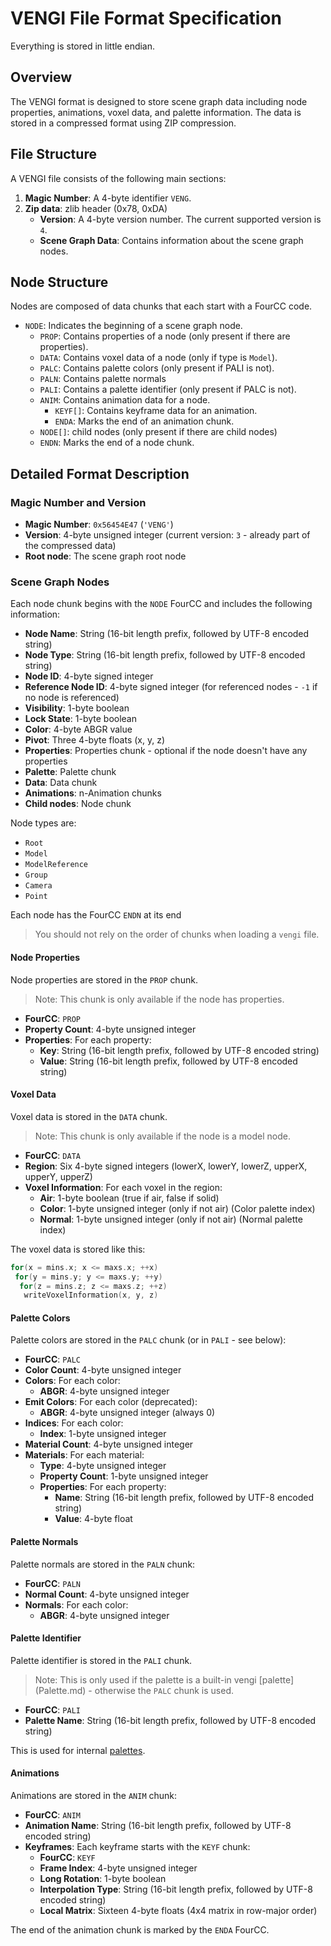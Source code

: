 # VENGI File Format Specification

Everything is stored in little endian.

## Overview

The VENGI format is designed to store scene graph data including node properties, animations, voxel data, and palette information. The data is stored in a compressed format using ZIP compression.

## File Structure

A VENGI file consists of the following main sections:

1. **Magic Number**: A 4-byte identifier `VENG`.
2. **Zip data**: zlib header (0x78, 0xDA)
    * **Version**: A 4-byte version number. The current supported version is `4`.
    * **Scene Graph Data**: Contains information about the scene graph nodes.

## Node Structure

Nodes are composed of data chunks that each start with a FourCC code.

* `NODE`: Indicates the beginning of a scene graph node.
    * `PROP`: Contains properties of a node (only present if there are properties).
    * `DATA`: Contains voxel data of a node (only if type is `Model`).
    * `PALC`: Contains palette colors (only present if PALI is not).
    * `PALN`: Contains palette normals
    * `PALI`: Contains a palette identifier (only present if PALC is not).
    * `ANIM`: Contains animation data for a node.
        * `KEYF[]`: Contains keyframe data for an animation.
        * `ENDA`: Marks the end of an animation chunk.
    * `NODE[]`: child nodes (only present if there are child nodes)
    * `ENDN`: Marks the end of a node chunk.

## Detailed Format Description

### Magic Number and Version

* **Magic Number**: `0x56454E47` (`'VENG'`)
* **Version**: 4-byte unsigned integer (current version: `3` - already part of the compressed data)
* **Root node**: The scene graph root node

### Scene Graph Nodes

Each node chunk begins with the `NODE` FourCC and includes the following information:

* **Node Name**: String (16-bit length prefix, followed by UTF-8 encoded string)
* **Node Type**: String (16-bit length prefix, followed by UTF-8 encoded string)
* **Node ID**: 4-byte signed integer
* **Reference Node ID**: 4-byte signed integer (for referenced nodes - `-1` if no node is referenced)
* **Visibility**: 1-byte boolean
* **Lock State**: 1-byte boolean
* **Color**: 4-byte ABGR value
* **Pivot**: Three 4-byte floats (x, y, z)
* **Properties**: Properties chunk - optional if the node doesn't have any properties
* **Palette**: Palette chunk
* **Data**: Data chunk
* **Animations**: n-Animation chunks
* **Child nodes**: Node chunk

Node types are:

* `Root`
* `Model`
* `ModelReference`
* `Group`
* `Camera`
* `Point`

Each node has the FourCC `ENDN` at its end

> You should not rely on the order of chunks when loading a `vengi` file.

#### Node Properties

Node properties are stored in the `PROP` chunk.

> Note: This chunk is only available if the node has properties.

* **FourCC**: `PROP`
* **Property Count**: 4-byte unsigned integer
* **Properties**: For each property:
    * **Key**: String (16-bit length prefix, followed by UTF-8 encoded string)
    * **Value**: String (16-bit length prefix, followed by UTF-8 encoded string)

#### Voxel Data

Voxel data is stored in the `DATA` chunk.

> Note: This chunk is only available if the node is a model node.

* **FourCC**: `DATA`
* **Region**: Six 4-byte signed integers (lowerX, lowerY, lowerZ, upperX, upperY, upperZ)
* **Voxel Information**: For each voxel in the region:
    * **Air**: 1-byte boolean (true if air, false if solid)
    * **Color**: 1-byte unsigned integer (only if not air) (Color palette index)
    * **Normal**: 1-byte unsigned integer (only if not air) (Normal palette index)

The voxel data is stored like this:

```c
for(x = mins.x; x <= maxs.x; ++x)
 for(y = mins.y; y <= maxs.y; ++y)
  for(z = mins.z; z <= maxs.z; ++z)
   writeVoxelInformation(x, y, z)
```

#### Palette Colors

Palette colors are stored in the `PALC` chunk (or in `PALI` - see below):

* **FourCC**: `PALC`
* **Color Count**: 4-byte unsigned integer
* **Colors**: For each color:
    * **ABGR**: 4-byte unsigned integer
* **Emit Colors**: For each color (deprecated):
    * **ABGR**: 4-byte unsigned integer (always 0)
* **Indices**: For each color:
    * **Index**: 1-byte unsigned integer
* **Material Count**: 4-byte unsigned integer
* **Materials**: For each material:
    * **Type**: 4-byte unsigned integer
    * **Property Count**: 1-byte unsigned integer
    * **Properties**: For each property:
        * **Name**: String (16-bit length prefix, followed by UTF-8 encoded string)
        * **Value**: 4-byte float

#### Palette Normals

Palette normals are stored in the `PALN` chunk:

* **FourCC**: `PALN`
* **Normal Count**: 4-byte unsigned integer
* **Normals**: For each color:
    * **ABGR**: 4-byte unsigned integer

#### Palette Identifier

Palette identifier is stored in the `PALI` chunk.

> Note: This is only used if the palette is a built-in vengi [palette] (Palette.md) - otherwise the `PALC` chunk is used.

* **FourCC**: `PALI`
* **Palette Name**: String (16-bit length prefix, followed by UTF-8 encoded string)

This is used for internal [palettes](Palette.md).

#### Animations

Animations are stored in the `ANIM` chunk:

* **FourCC**: `ANIM`
* **Animation Name**: String (16-bit length prefix, followed by UTF-8 encoded string)
* **Keyframes**: Each keyframe starts with the `KEYF` chunk:
    * **FourCC**: `KEYF`
    * **Frame Index**: 4-byte unsigned integer
    * **Long Rotation**: 1-byte boolean
    * **Interpolation Type**: String (16-bit length prefix, followed by UTF-8 encoded string)
    * **Local Matrix**: Sixteen 4-byte floats (4x4 matrix in row-major order)

The end of the animation chunk is marked by the `ENDA` FourCC.
